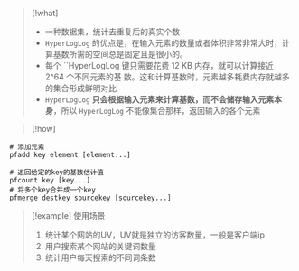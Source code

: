 
> [!what] 
> * 一种数据集，统计去重复后的真实个数
> * `HyperLogLog` 的优点是，在输入元素的数量或者体积非常非常大时，计算基数所需的空间总是固定且是很小的。
> * 每个 ``HyperLogLog 键只需要花费 12 KB 内存，就可以计算接近 2^64 个不同元素的基 数。这和计算基数时，元素越多耗费内存就越多的集合形成鲜明对比
> * `HyperLogLog` **只会根据输入元素来计算基数，而不会储存输入元素本身**，所以 `HyperLogLog` 不能像集合那样，返回输入的各个元素




> [!how]
```shell
# 添加元素
pfadd key element [element...]

# 返回给定的key的基数估计值
pfcount key [key...]
# 将多个key合并成一个key
pfmerge destkey sourcekey [sourcekey...]
```



> [!example]  使用场景
> 1. 统计某个网站的UV，UV就是独立的访客数量，一般是客户端ip
> 2. 用户搜索某个网站的关键词数量
> 3. 统计用户每天搜索的不同词条数
